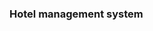### Hotel management system

<!--
**hotel management system is system that helps the admin to easly manage all the problems .

Here are some ideas to get you started:

- 🔭 I’m currently working on hotel management system
- 🌱 I’m currently learning object oriented software engineering
- 👯 I’m looking to collaborate on my semister project
- 🤔 I’m looking for help with my project
- 💬 Ask me about my project
- 📫 How to reach me: sultan.kk
-->
